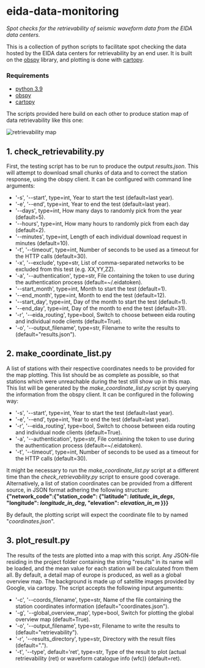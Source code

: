# eida-data-monitoring
*Spot checks for the retrievability of seismic waveform data from the EIDA data centers.*

This is a collection of python scripts to facilitate spot checking the data hosted by the EIDA data centers for retrievability by an end user.
It is built on the [obspy](https://github.com/obspy/obspy) library, and plotting is done with [cartopy](https://github.com/SciTools/cartopy).

### Requirements

- [python 3.9](https://www.python.org/)
- [obspy](https://github.com/obspy/obspy)
- [cartopy](https://github.com/SciTools/cartopy)

The scripts provided here build on each other to produce station map of data retrievability like this one:

![retrievability map](https://github.com/doukutsu/eida-data-monitoring/blob/main/retrievability_europe.png "retrievability in europe")

## 1. check_retrievability.py

First, the testing script has to be run to produce the output *results.json*. This will attempt to download small chunks of data and to correct the station response, using the obspy client. It can be configured with command line arguments:

- '-s', '--start', type=int, Year to start the test (default=last year).
- '-e', '--end', type=int, Year to end the test (default=last year).
- '--days',  type=int, How many days to randomly pick from the year (default=5).
- '--hours',  type=int, How many hours to randomly pick from each day (default=2).
- '--minutes', type=int, Length of each individual download request in minutes (default=10).
- '-t', '--timeout', type=int, Number of seconds to be used as a timeout for the HTTP calls (default=30).
- '-x', '--exclude', type=str, List of comma-separated networks to be excluded from this test (e.g. XX,YY,ZZ).
- '-a', '--authentication', type=str, File containing the token to use during the authentication process (default=\~/.eidatoken).
- '--start_month', type=int, Month to start the test (default=1).
- '--end_month', type=int, Month to end the test (default=12).
- '--start_day', type=int, Day of the month to start the test (default=1).
- '--end_day', type=int, Day of the month to end the test (default=31).
- '-r', '--eida_routing', type=bool, Switch to choose between eida routing and individual node clients (default=True).
- '-o', '--output_filename', type=str, Filename to write the results to (default="results.json").

## 2. make_coordinate_list.py

A list of stations with their respective coordinates needs to be provided for the map plotting. This list should be as complete as possible, so that stations which were unreachable during the test still show up in this map. This list will be generated by the *make_coordinate_list.py* script by querying the information from the obspy client. It can be configured in the following way:
- '-s', '--start', type=int, Year to start the test (default=last year).
- '-e', '--end', type=int, Year to end the test (default=last year).
- '-r', '--eida_routing', type=bool, Switch to choose between eida routing and individual node clients (default=True).
- '-a', '--authentication', type=str, File containing the token to use during the authentication process (default=\~/.eidatoken).
- '-t', '--timeout', type=int, Number of seconds to be used as a timeout for the HTTP calls (default=30).

It might be necessary to run the *make_coordinate_list.py* script at a different time than the *check_retrievability.py* script to ensure good coverage. Alternatively, a list of station coordinates can be provided from a different source, in JSON format adhering the following structure:\
**{"network_code":{"station_code": {"latitude": *latitude_in_degs*, "longitude": *longitude_in_deg*, "elevation": *elevation_in_m* }}}**

By default, the plotting script will expect the coordinate file to by named "*coordinates.json*".

## 3. plot_result.py

The results of the tests are plotted into a map with this script. Any JSON-file residing in the project folder containing the string "results" in its name will be loaded, and the mean value for each station will be calculated from them all. By default, a detail map of europe is produced, as well as a global overview map. The background is made up of satellite images provided by Google, via cartopy.
The script accepts the following input arguments:
- '-c', '--coords_filename', type=str, Name of the file containing the station coordinates information (default="coordinates.json").
- '-g', '--global_overview_map', type=bool, Switch for plotting the global overview map (default=True).
- '-o', '--output_filename', type=str, Filename to write the results to (default="retrievability").
- '-r', '--results_directory', type=str, Directory with the result files (default=".").
- '-t', '--type', default='ret', type=str, Type of the result to plot (actual retrievability (ret) or waveform catalogue info (wfc)) (default=ret).
